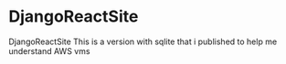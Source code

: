# DjangoReactSite
DjangoReactSite
This is a version with sqlite that i published to help me understand AWS vms
